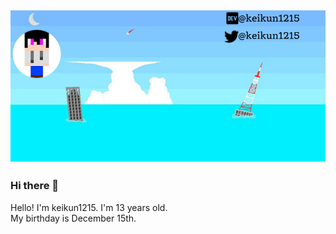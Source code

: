[![Social banner for keikun1215](https://raw.githubusercontent.com/keikun1215/keikun1215/main/header.png)](https://keikun1215.cf)
---
### Hi there 👋
Hello! I'm keikun1215. I'm 13 years old.  
My birthday is December 15th.  
